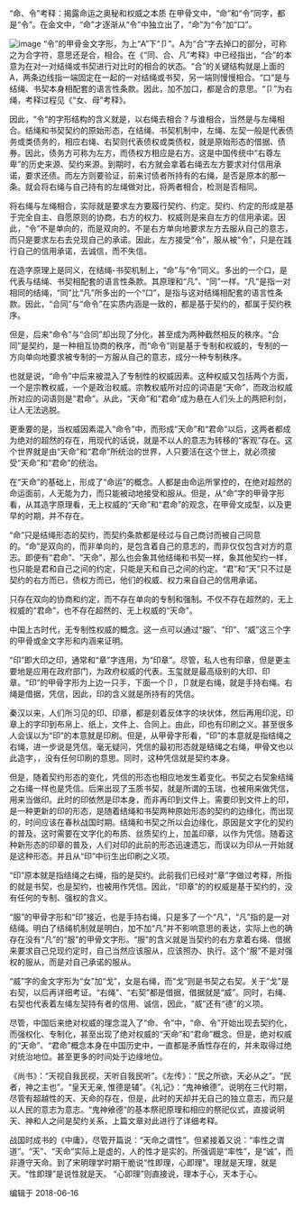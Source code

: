 “命、令”考释：揭露命运之奥秘和权威之本质
在甲骨文中，“命”和“令”同字，都是“令”。在金文中，“命”才逐渐从“令”中独立出了，“命”为“令”加“口”。

![image](https://user-images.githubusercontent.com/9961069/130185293-8f16abd8-cadc-47a2-91df-62fa119fe8bc.png)
“令”的甲骨金文字形，为上“A”下“卩”。A为“合”字去掉口的部分，可称之为合字符，意思还是合，相合。在《“同、合、凡”考释》中已经指出，“合”的本意为在对一对结绳或书契进行对比时的相合的状态。“合”的关键结构就是上面的A，两条边线指一端固定在一起的一对结绳或书契，另一端则慢慢相合。“口”是与结绳、书契本身相配套的语言性条款。因此，加不加口，都是合的意思。“卩”为右绳，考释过程见《“女、母”考释》。


因此，“令”的字形结构的含义就是，以右绳去相合？与谁相合，当然是与左绳相合。结绳和书契契约的原始形态，在结绳、书契机制中，左绳、左契一般是代表债务或类债务的，相应右绳、右契则代表债权或类债权，就是原始形态的借据、债券。因此，债务方可称为左方，而债权方相应是右方。这是中国传统中“右尊左卑”的历史来源、契约来源。到期时，右方就会拿着右绳去左方要求对付信用承诺，要求还债。而左方则要验证，前来讨债者所持有的右绳，是否是原本的那一条。就会将右绳与自己持有的左绳做对比，将两者相合，检测是否相同。


将右绳与左绳相合，实际就是要求左方要履行契约、约定。契约、约定的形成是基于完全自主、自愿原则的协商，右方的权力、权威则是来自左方的信用承诺。因此，“令”不是单向的，而是双向的。不是右方单向地要求左方去服从自己的意志，而只是要求左右去兑现自己的承诺。因此，左方接受“令”，服从被“令”，只是在践行自己的信用承诺，去诚信，而不失信。


在造字原理上是同义，在结绳-书契机制上，“命”与“令”同义。多出的一个口，是代表与结绳、书契相配套的语言性条款。其原理和“凡”、“同”一样。“凡”是指一对相同的结绳，“同”比“凡”所多出的一个“口”，是指与这对结绳相配套的语言性条款。因此，“合同”与“命令”在实质内涵是一致的，都是基于契约的，都属于契约秩序。


但是，后来“命令”与“合同”却出现了分化，甚至成为两种截然相反的秩序。“合同”是契约，是一种相互协商的秩序，而“命令”则是基于专制和权威的，专制的一方向单向地要求被专制的一方服从自己的意志，成分一种专制秩序。



也就是说，“命令”中后来被混入了专制性的权威因素。这种权威又包括两个方面，一个是宗教权威，一个是政治权威。宗教权威所对应的词语是“天命”，而政治权威所对应的词语则是“君命”。从此，“天命”和“君命”成为悬在人们头上的两把利剑，让人无法逃脱。


更重要的是，当权威因素混入“命令”中，而形成“天命”和“君命”以后，这两者都成为绝对的超然的存在，用现代的话说，就是不以人的意志为转移的“客观”存在。这个世界就是由“天命”和“君命”所统治的世界，人只要活在这个世上，就必须接受“天命”和“君命”的统治。


在“天命”的基础上，形成了“命运”的概念。人都是由命运所掌控的，在绝对超然的命运面前，人无能为力，而只能被动地接受和服从。但是，从“命”字的甲骨字形看，从其造字原理看，无上权威的“天命”和“君命”的观念，在甲骨文成型，以及更早的时期，并不存在。


“命”只是结绳形态的契约，而契约条款都是经过与自己商讨而被自己同意的。“命”是双向的，而非单向的，是包含着自己的意志的，而非仅仅包含对方的意志。即便有“君命”、“天命”，那么也会象其他结绳和书契一样，象其他契约一样，也只能是君和自己之间的约定，只能是天和自己之间的约定。“君”和“天”只不过是契约的右方而已，债权方而已，他们的权威、权力来自自己的信用承诺。


只存在双向的协商和约定，而不存在单向的专制和强制。不仅不存在超然的，无上权威的“君命”，也不存在超然的、无上权威的“天命”。


中国上古时代，无专制性权威的概念。这一点可以通过“服”、“印”、“威”这三个字的甲骨或金文字形和内涵来证明。


“印”即大印之印，通常和“章”字连用，为“印章”。尽管，私人也有印章，但是更主要地是应用在政府部门，为政府权威的代表。玉玺就是最高级别的大印、印章。“印”的甲骨字形为上边一只手，下面一个卩，卩就是右绳，就是手持右绳。右绳是借据，凭信，因此，印的含义就是所持有的凭信。



秦汉以来，人们所习见的印、印章，都是刻着反体字的块状体，然后再用印泥，印章上的字印到布帛上、纸上，文件上、合同上。由此，印也有印刷之义。甚至很多人会误以为“印”的本意就是印刷。但是，从甲骨字形看，“印”的本意就是指结绳之右绳，进一步说是凭信。毫无疑问，凭信的最初形态就是结绳之右绳，甲骨文也以此造字，，没有任何印刷的意思。同时，这种凭信就是契约本身。


但是，随着契约形态的变化，凭信的形态也相应地发生着变化。书契之右契象结绳之右绳一样也是凭信。后来出现了玉质书契，就是所谓的玉瑞，也被用来做凭信，用来当做印。此时的印依然是印本身，而非再印到文件上。需要印到文件上的印，是一种更新的印的形态，是随着结绳和书契两种原始形态的契约的边缘化，而出现的，时间应该在春秋战国时期。结绳和书契之所以会边缘化，原因是文字化的契约的普及。这时需要在文字化的布质、丝质契约上，加盖印章，以作为凭信。随着这种新形态的印章的普及，人们对印的此前的形态迅速遗忘，而误以为印从一开始就是这种形态。并且从“印”中衍生出印刷之义项。


“印”原本就是指结绳之右绳，指的是契约。此前我们已经对“章”字做过考释，所指的就是书契，也是契约，也被用作凭信。因此，“印章”的的权威是基于契约的，没有任何的专制、强权的含义。


“服”的甲骨字形和“印”接近，也是手持右绳，只是多了一个“凡”，“凡”指的是一对结绳。明白了结绳机制就是明白，加不加“凡”并不影响意思的表达，实际上也的确存在没有“凡”的“服”的甲骨文字形。“服”的含义就是当契约的右方拿着右绳、借据来要求自己兑现约定时，自己当然应该服从，应该照办、执行。这个“服”不是对强权的服从，而是对自己承诺的服从。


“威”字的金文字形为“女”加“戈”，女是右绳，而“戈”则是书契之右契。关于“戈”是右契，以后再详细考证。“右绳”、“右契”都是借据，借据就是“威”。同时，右绳、右契也代表着左绳左契持有者的信用、诚信，因此，“威”还有“德”的义项。


尽管，中国后来绝对权威的理念混入了“命、令”中，“命、令”开始出现去契约化，而强权化、专制化，甚至出现了绝对权威的“天命”和“君命”概念。但是，绝对权威的“天命”、“君命”概念本身在中国历史中，一直都是矛盾性存在的，并未取得过绝对统治地位。甚至更多的时间处于边缘地位。


《尚书》：“天视自我民视，天听自我民听”。《左传》：“民之所欲，天必从之”。“民者，神之主也”。“皇天无亲, 惟德是辅”。《礼记》：“鬼神飨德”。说明在三代时期，尽管有超越性的天、天命的存在，但是，此时的天却并无自己的独立意志，而只是以人民的意志为意志。“鬼神飨德”的基本祭祀原理和相应的祭祀仪式，直接说明天、神和人之间是契约关系，上篇文章对此进行了详细考释。

战国时成书的《中庸》，尽管开篇说：“天命之谓性”。但紧接着又说：“率性之谓道”。“天”、“天命”实际上是虚的，人的性才是实的。所强调是“率性”，是“诚”，而非遵守天命。到了宋明理学时期干脆说“性即理，心即理”。理就是天理，就是天。“性即理”是说性就是天。 “心即理”则直接说，理本于心，天本于心。

编辑于 2018-06-16
